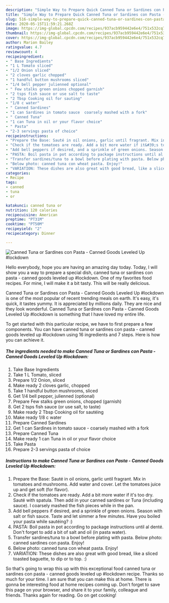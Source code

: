 ```yaml
---
description: "Simple Way to Prepare Quick Canned Tuna or Sardines con Pasta - Canned Goods Leveled Up #lockdown"
title: "Simple Way to Prepare Quick Canned Tuna or Sardines con Pasta - Canned Goods Leveled Up #lockdown"
slug: 516-simple-way-to-prepare-quick-canned-tuna-or-sardines-con-pasta-canned-goods-leveled-up-lockdown
date: 2020-05-15T11:59:21.268Z
image: https://img-global.cpcdn.com/recipes/937acb959442e6e4/751x532cq70/canned-tuna-or-sardines-con-pasta-canned-goods-leveled-up-lockdown-recipe-main-photo.jpg
thumbnail: https://img-global.cpcdn.com/recipes/937acb959442e6e4/751x532cq70/canned-tuna-or-sardines-con-pasta-canned-goods-leveled-up-lockdown-recipe-main-photo.jpg
cover: https://img-global.cpcdn.com/recipes/937acb959442e6e4/751x532cq70/canned-tuna-or-sardines-con-pasta-canned-goods-leveled-up-lockdown-recipe-main-photo.jpg
author: Marion Bailey
ratingvalue: 4.7
reviewcount: 4
recipeingredient:
- " Base Ingredients"
- "1 L Tomato sliced"
- "1/2 Onion sliced"
- "2 cloves garlic chopped"
- "1 handful button mushrooms sliced"
- "1/4 bell pepper julienned optional"
- " Few stalks green onions chopped garnish"
- "2 tsps fish sauce or use salt to taste"
- "2 Tbsp Cooking oil for sauting"
- "1/8 c water"
- " Canned Sardines"
- "1 can Sardines in tomato sauce  coarsely mashed with a fork"
- " Canned Tuna"
- "1 can Tuna in oil or your flavor choice"
- " Pasta"
- "2-3 servings pasta of choice"
recipeinstructions:
- "Prepare the Base: Sauté in oil onions, garlic until fragrant. Mix in tomatoes and mushrooms. Add water and cover. Let the tomatoes juice up and get soft (for flavor)."
- "Check if the tomatoes are ready. Add a bit more water if it&#39;s too dry. Sauté with spatula. Then add in your canned sardines or Tuna (including sauce). I coarsely mashed the fish pieces while in the pan."
- "Add bell peppers if desired, and a sprinkle of green onions. Season with salt or fish sauce. Taste and let simmer a few minutes. Have you boiled your pasta while sautéing? :)"
- "PASTA: Boil pasta in pot according to package instructions until al denté. Don&#39;t forget to add a bit of salt and oil (in pasta water)."
- "Transfer sardines/tuna to a bowl before plating with pasta. Below photo: canned sardines con pasta. Enjoy!"
- "Below photo: canned tuna con wheat pasta. Enjoy!"
- "VARIATION: These dishes are also great with good bread, like a sliced toasted baguette, to dip or to top. :)"
categories:
- Recipe
tags:
- canned
- tuna
- or

katakunci: canned tuna or 
nutrition: 120 calories
recipecuisine: American
preptime: "PT31M"
cooktime: "PT50M"
recipeyield: "2"
recipecategory: Dinner

---
```



![Canned Tuna or Sardines con Pasta - Canned Goods Leveled Up #lockdown](https://img-global.cpcdn.com/recipes/937acb959442e6e4/751x532cq70/canned-tuna-or-sardines-con-pasta-canned-goods-leveled-up-lockdown-recipe-main-photo.jpg)

Hello everybody, hope you are having an amazing day today. Today, I will show you a way to prepare a special dish, canned tuna or sardines con pasta - canned goods leveled up #lockdown. One of my favorites food recipes. For mine, I will make it a bit tasty. This will be really delicious.



Canned Tuna or Sardines con Pasta - Canned Goods Leveled Up #lockdown is one of the most popular of recent trending meals on earth. It's easy, it's quick, it tastes yummy. It is appreciated by millions daily. They are nice and they look wonderful. Canned Tuna or Sardines con Pasta - Canned Goods Leveled Up #lockdown is something that I have loved my entire life.


To get started with this particular recipe, we have to first prepare a few components. You can have canned tuna or sardines con pasta - canned goods leveled up #lockdown using 16 ingredients and 7 steps. Here is how you can achieve it.

<!--inarticleads1-->

##### The ingredients needed to make Canned Tuna or Sardines con Pasta - Canned Goods Leveled Up #lockdown:

1. Take  Base Ingredients
1. Take 1 L Tomato, sliced
1. Prepare 1/2 Onion, sliced
1. Make ready 2 cloves garlic, chopped
1. Take 1 handful button mushrooms, sliced
1. Get 1/4 bell pepper, julienned (optional)
1. Prepare  Few stalks green onions, chopped (garnish)
1. Get 2 tsps fish sauce (or use salt, to taste)
1. Make ready 2 Tbsp Cooking oil for sautéing
1. Make ready 1/8 c water
1. Prepare  Canned Sardines
1. Get 1 can Sardines in tomato sauce - coarsely mashed with a fork
1. Prepare  Canned Tuna
1. Make ready 1 can Tuna in oil or your flavor choice
1. Take  Pasta
1. Prepare 2-3 servings pasta of choice




<!--inarticleads2-->

##### Instructions to make Canned Tuna or Sardines con Pasta - Canned Goods Leveled Up #lockdown:

1. Prepare the Base: Sauté in oil onions, garlic until fragrant. Mix in tomatoes and mushrooms. Add water and cover. Let the tomatoes juice up and get soft (for flavor).
1. Check if the tomatoes are ready. Add a bit more water if it&#39;s too dry. Sauté with spatula. Then add in your canned sardines or Tuna (including sauce). I coarsely mashed the fish pieces while in the pan.
1. Add bell peppers if desired, and a sprinkle of green onions. Season with salt or fish sauce. Taste and let simmer a few minutes. Have you boiled your pasta while sautéing? :)
1. PASTA: Boil pasta in pot according to package instructions until al denté. Don&#39;t forget to add a bit of salt and oil (in pasta water).
1. Transfer sardines/tuna to a bowl before plating with pasta. Below photo: canned sardines con pasta. Enjoy!
1. Below photo: canned tuna con wheat pasta. Enjoy!
1. VARIATION: These dishes are also great with good bread, like a sliced toasted baguette, to dip or to top. :)




So that's going to wrap this up with this exceptional food canned tuna or sardines con pasta - canned goods leveled up #lockdown recipe. Thanks so much for your time. I am sure that you can make this at home. There is gonna be interesting food at home recipes coming up. Don't forget to save this page on your browser, and share it to your family, colleague and friends. Thanks again for reading. Go on get cooking!
